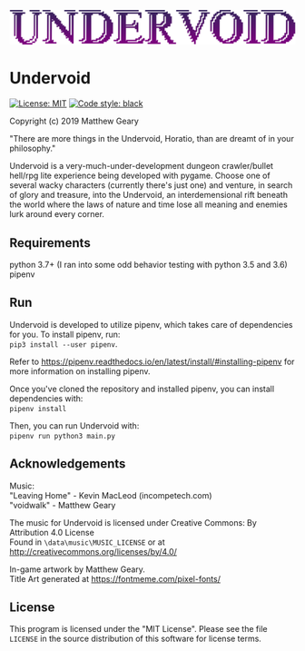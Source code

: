 ![undervoidtitle](/data/img/undervoidtitle.png)

# Undervoid

[![License: MIT](https://img.shields.io/badge/License-MIT-yellow.svg)](https://opensource.org/licenses/MIT)
[![Code style: black](https://img.shields.io/badge/code%20style-black-000000.svg)](https://github.com/psf/black)

Copyright (c) 2019 Matthew Geary  

"There are more things in the Undervoid, Horatio, than are dreamt of in your philosophy."

Undervoid is a very-much-under-development dungeon crawler/bullet hell/rpg lite experience being developed with pygame. Choose one of several wacky characters (currently there's just one) and venture, in search of glory and treasure, into the Undervoid, an interdemensional rift beneath the world where the laws of nature and time lose all meaning and enemies lurk around every corner. 

## Requirements

python 3.7+ (I ran into some odd behavior testing with python 3.5 and 3.6)  
pipenv

## Run
Undervoid is developed to utilize pipenv, which takes care of dependencies for you. To install pipenv, run:  
`pip3 install --user pipenv`. 

Refer to https://pipenv.readthedocs.io/en/latest/install/#installing-pipenv for more information on installing pipenv. 

Once you've cloned the repository and installed pipenv, you can install dependencies with:  
`pipenv install`

Then, you can run Undervoid with:  
`pipenv run python3 main.py`  

## Acknowledgements  

 Music:  
"Leaving Home" - Kevin MacLeod (incompetech.com)  
"voidwalk" - Matthew Geary  
  
The music for Undervoid is licensed under Creative Commons: By Attribution 4.0 License  
Found in `\data\music\MUSIC_LICENSE` or at http://creativecommons.org/licenses/by/4.0/  

In-game artwork by Matthew Geary.  
Title Art generated at https://fontmeme.com/pixel-fonts/

## License  
  
This program is licensed under the "MIT License".  Please
see the file `LICENSE` in the source distribution of this
software for license terms.
